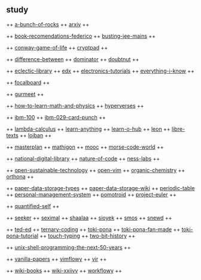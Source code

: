 ## study

++ [a-bunch-of-rocks](https://imgs.xkcd.com/comics/a_bunch_of_rocks.png)
++ [arxiv](https://arxiv.org/)
++

++ [book-recomendations-federico](https://federicoterzi.com/books/)
++ [busting-jee-mains](https://bustingjeemain.com/)
++

++ [conway-game-of-life](https://www.conwaylife.com/)
++ [cryptpad](https://pad.tildeverse.org/)
++

++ [difference-between](http://www.differencebetween.net/)
++ [dominator](https://www.baucomrobotics.com/domino-robot)
++ [doubtnut](https://doubtnut.com/)
++

++ [eclectic-library](https://eclectic-library.neocities.org/)
++ [edx](https://www.edx.org/)
++ [electronics-tutorials](https://www.electronics-tutorials.ws/)
++ [everything-i-know](https://wiki.nikitavoloboev.xyz/)
++

++ [focalboard](https://www.focalboard.com/)
++

++ [gurmeet](https://gurmeet.net/)
++

++ [how-to-learn-math-and-physics](https://math.ucr.edu/home/baez/books.html)
++ [hyperverses](https://hypervers.es/)
++

++ [ibm-100](https://www.ibm.com/ibm/history/ibm100/us/en/)
++ [ibm-029-card-punch](https://twobithistory.org/2018/06/23/ibm-029-card-punch.html)
++

++ [lambda-calculus](https://en.wikipedia.org/wiki/Lambda_calculus)
++ [learn-anything](https://learn-anything.xyz/)
++ [learn-o-hub](https://examfear.com/)
++ [leon](https://getleon.ai/)
++ [libre-texts](https://libretexts.org/)
++ [lojban](https://mw.lojban.org/index.php?title=Lojban&setlang=en-US)
++

++ [masterplan](https://github.com/SolarLune/masterplan)
++ [mathigon](https://mathigon.org/)
++ [mooc](https://www.mooc.org/)
++ [morse-code-world](https://morsecode.world/)
++

++ [national-digital-library](https://ndl.iitkgp.ac.in/)
++ [nature-of-code](https://natureofcode.com/)
++ [ness-labs](https://nesslabs.com/)
++

++ [open-sustainable-technology](https://github.com/protontypes/open-sustainable-technology)
++ [open-vim](https://www.openvim.com/)
++ [organic-chemistry](http://www.3rd1000.com/chem301/chem30.htm)
++ [orthona](http://www.orthona.net/)
++

++ [paper-data-storage-types](https://www.monperrus.net/martin/store-data-paper)
++ [paper-data-storage-wiki](https://en.wikipedia.org/wiki/Paper_data_storage)
++ [periodic-table](https://www.webelements.com/)
++ [personal-management-system](https://github.com/Volmarg/personal-management-system)
++ [pomotroid](https://splode.github.io/pomotroid/)
++ [project-euler](https://projecteuler.net)
++

++ [quantified-self](https://quantifiedself.com/)
++

++ [seeker](https://www.seeker.com/)
++ [seximal](https://www.seximal.net/)
++ [shaalaa](https://www.shaalaa.com/)
++ [sioyek](https://github.com/ahrm/sioyek/)
++ [smos](https://github.com/NorfairKing/smos)
++ [snewd](https://snewd.com/)
++

++ [ted-ed](https://ed.ted.com/)
++ [ternary-coding](https://arxiv.org/pdf/1807.06419.pdf)
++ [toki-pona](https://tokipona.org/)
++ [toki-pona-fan-made](http://tokipona.net/tp/default.aspx)
++ [toki-pona-tutorial](https://devurandom.xyz/tokipona/)
++ [touch-typing](https://www.typingstudy.com/)
++ [two-bit-history](https://twobithistory.org/)
++

++ [unix-shell-programming-the-next-50-years](https://www.micahlerner.com/2021/07/14/unix-shell-programming-the-next-50-years.html)
++

++ [vanilla-papers](https://vanillapapers.net/)
++ [vimflowy](https://www.wuthejeff.com/vimflowy/#)
++ [vir](https://github.com/TommyX12/VIR)
++

++ [wiki-books](https://en.wikibooks.org/wiki/Main_Page)
++ [wiki-xxiivv](https://wiki.xxiivv.com/)
++ [workflowy](https://workflowy.com/home-all-ideas/)
++

